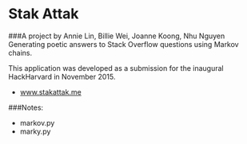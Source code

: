 # Stak Attak

###A project by Annie Lin, Billie Wei, Joanne Koong, Nhu Nguyen
Generating poetic answers to Stack Overflow questions using Markov chains.

This application was developed as a submission for the inaugural HackHarvard in November 2015.
- www.stakattak.me

###Notes:
- markov.py
- marky.py








